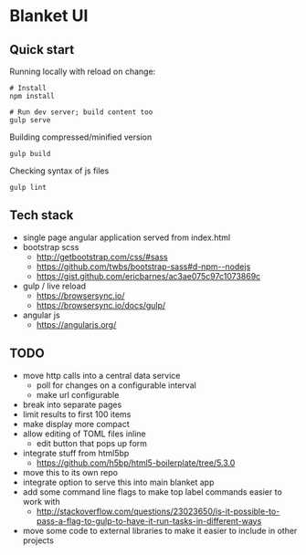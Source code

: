 # Blanket UI

## Quick start

Running locally with reload on change:

    # Install
    npm install

    # Run dev server; build content too
    gulp serve

Building compressed/minified version

    gulp build

Checking syntax of js files

    gulp lint

## Tech stack

* single page angular application served from index.html
* bootstrap scss
    * http://getbootstrap.com/css/#sass
    * https://github.com/twbs/bootstrap-sass#d-npm--nodejs
    * https://gist.github.com/ericbarnes/ac3ae075c97c1073869c
* gulp / live reload
    * https://browsersync.io/
    * https://browsersync.io/docs/gulp/
* angular js
    * https://angularjs.org/


## TODO

* move http calls into a central data service
    * poll for changes on a configurable interval
    * make url configurable
* break into separate pages
* limit results to first 100 items
* make display more compact
* allow editing of TOML files inline
    * edit button that pops up form
* integrate stuff from html5bp
    * https://github.com/h5bp/html5-boilerplate/tree/5.3.0
* move this to its own repo
* integrate option to serve this into main blanket app
* add some command line flags to make top label commands easier to work with
    * http://stackoverflow.com/questions/23023650/is-it-possible-to-pass-a-flag-to-gulp-to-have-it-run-tasks-in-different-ways
* move some code to external libraries to make it easier to include in other projects

